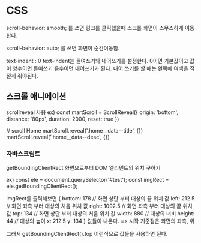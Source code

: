 # CSS
scroll-behavior: smooth; 를 쓰면 링크를 클릭했을때 스크롤 화면이 스무스하게 이동한다.

scroll-behavior: auto; 를 쓰면 화면이 순간이동함.

text-indent : 0
text-indent는 들여쓰기와 내어쓰기를 설정한다.
0이면 기본값이고 값이 양수이면 들여쓰기 음수이면 내어쓰기가 된다.
내어 쓰기를 할 때는 왼쪽에 여백을 적절히 줘야된다.

## 스크롤 애니메이션
scrollreveal 사용
ex) 
const martScroll = ScrollReveal({
  origin: 'bottom',
  distance: '80px',
  duration: 2000,
  reset: true
})

// scroll Home
martScroll.reveal('.home__data--title', {})
martScroll.reveal('.home__data--desc', {})

### 자바스크립트
getBoundingClientRect
화면으로부터 DOM 엘리먼트의 위치 구하기

ex)
const ele = document.querySelector('#test');
const imgRect = ele.getBoundingClientRect();

imgRect를 출력해보면 
{
  bottom: 178   // 화면 상단 부터 대상의 끝 위치 값
  left: 212.5   // 화면 좌측 부터 대상의 처음 위치 값
  right: 1092.5 // 화면 좌측 부터 대상의 끝 위치 값
  top: 134      // 화면 상단 부터 대상의 처음 위치 값
  width: 880    // 대상의 너비
  height: 44    // 대상의 높이
  x: 212.5
  y: 134
}
값들이 나온다. => 시작 기준점은 화면의 좌측, 위

그래서 getBoundingClientRect().top 이런식으로 값들을 사용하면 된다.